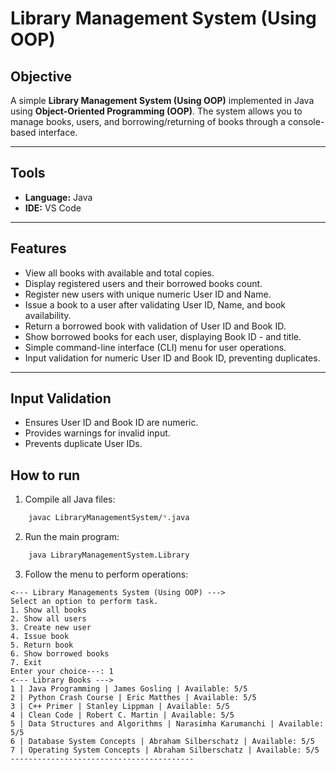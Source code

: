 # Library Management System (Using OOP)

## Objective

A simple **Library Management System (Using OOP)** implemented in Java using **Object-Oriented Programming (OOP)**. The system allows you to manage books, users, and borrowing/returning of books through a console-based interface.

---

## Tools

- **Language:** Java
- **IDE:** VS Code

---

## Features

- View all books with available and total copies.
- Display registered users and their borrowed books count.
- Register new users with unique numeric User ID and Name.
- Issue a book to a user after validating User ID, Name, and book availability.
- Return a borrowed book with validation of User ID and Book ID.
- Show borrowed books for each user, displaying Book ID - and title.
- Simple command-line interface (CLI) menu for user operations.
- Input validation for numeric User ID and Book ID, preventing duplicates.

---

## Input Validation

- Ensures User ID and Book ID are numeric.
- Provides warnings for invalid input.
- Prevents duplicate User IDs.

## How to run

1. Compile all Java files:
```bash
    javac LibraryManagementSystem/*.java
```
2. Run the main program:
```bash
    java LibraryManagementSystem.Library
```
3. Follow the menu to perform operations:
```text
<--- Library Managements System (Using OOP) --->
Select an option to perform task.
1. Show all books
2. Show all users
3. Create new user
4. Issue book
5. Return book
6. Show borrowed books
7. Exit
Enter your choice---: 1
<--- Library Books --->
1 | Java Programming | James Gosling | Available: 5/5
2 | Python Crash Course | Eric Matthes | Available: 5/5
3 | C++ Primer | Stanley Lippman | Available: 5/5
4 | Clean Code | Robert C. Martin | Available: 5/5
5 | Data Structures and Algorithms | Narasimha Karumanchi | Available: 5/5
6 | Database System Concepts | Abraham Silberschatz | Available: 5/5
7 | Operating System Concepts | Abraham Silberschatz | Available: 5/5
-----------------------------------------
```
